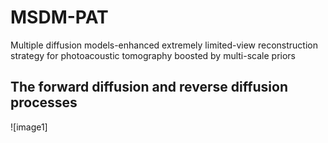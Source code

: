 # MSDM-PAT
Multiple diffusion models-enhanced extremely limited-view reconstruction strategy for photoacoustic tomography boosted by multi-scale priors

## The forward diffusion and reverse diffusion processes
![image1]
